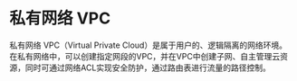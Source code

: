
# 私有网络 VPC

私有网络 VPC（Virtual Private
Cloud）是属于用户的、逻辑隔离的网络环境。在私有网络中，可以创建指定网段的VPC，并在VPC中创建子网、自主管理云资源，同时可通过网络ACL实现安全防护，通过路由表进行流量的路径控制。





